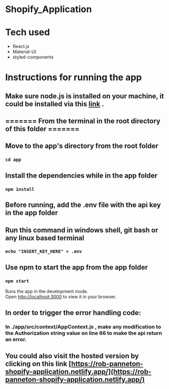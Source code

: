 # Shopify_Application

# Tech used

- React.js
- Material-UI
- styled-components

# Instructions for running the app

## Make sure node.js is installed on your machine, it could be installed via this [link](https://nodejs.org/en/download/) .

## ======= From the terminal in the root directory of this folder =======

## Move to the app's directory from the root folder

### `cd app`

## Install the dependencies while in the app folder

### `npm install`

## Before running, add the .env file with the api key in the app folder

## Run this command in windows shell, git bash or any linux based terminal

### `echo "INSERT_KEY_HERE" > .env`

## Use npm to start the app from the app folder

### `npm start`

Runs the app in the development mode.\
Open [http://localhost:3000](http://localhost:3000) to view it in your browser.

## In order to trigger the error handling code:

### In ./app/src/context/AppContext.js , make any modification to the Authorization string value on line 66 to make the api return an error.

## You could also visit the hosted version by clicking on this link [https://rob-panneton-shopify-application.netlify.app/](https://rob-panneton-shopify-application.netlify.app/)
